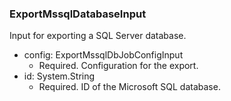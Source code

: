 ### ExportMssqlDatabaseInput
Input for exporting a SQL Server database.

- config: ExportMssqlDbJobConfigInput
  - Required. Configuration for the export.
- id: System.String
  - Required. ID of the Microsoft SQL database.
